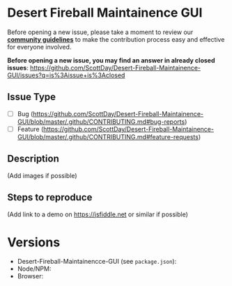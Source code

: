 # Desert Fireball Maintainence GUI

Before opening a new issue, please take a moment to review our [**community guidelines**](https://github.com/ScottDay/Desert-Fireball-Maintainence-GUI/blob/master/.github/CONTRIBUTING.md) to make the contribution process easy and effective for everyone involved.

**Before opening a new issue, you may find an answer in already closed issues**:
https://github.com/ScottDay/Desert-Fireball-Maintainence-GUI/issues?q=is%3Aissue+is%3Aclosed

## Issue Type

- [ ] Bug (https://github.com/ScottDay/Desert-Fireball-Maintainence-GUI/blob/master/.github/CONTRIBUTING.md#bug-reports)
- [ ] Feature (https://github.com/ScottDay/Desert-Fireball-Maintainence-GUI/blob/master/.github/CONTRIBUTING.md#feature-requests)

## Description

(Add images if possible)

## Steps to reproduce

(Add link to a demo on https://jsfiddle.net or similar if possible)

# Versions

- Desert-Fireball-Maintainencce-GUI (see `package.json`):
- Node/NPM:
- Browser:
